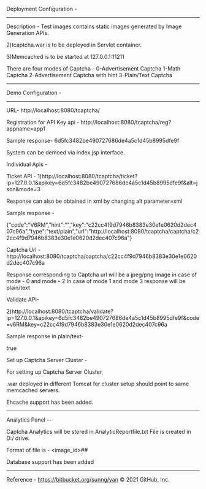 Deployment Configuration -

----------------------------------------------------------------------------


Description -
Test images contains static images generated by Image Generation APIs. 

2)tcaptcha.war is to be deployed in Servlet container.

3)Memcached is to be started at 127.0.0.1:11211

There are four modes of Captcha -
0-Advertisement Captcha
1-Math Captcha
2-Advertisement Captcha with hint
3-Plain/Text Captcha 



--------------------------------------------------------------------------------------

Demo Configuration -


-------------------------------------------------------------------------------------------

URL-
http://localhost:8080/tcaptcha/


Registration for API Key api -
http://localhost:8080/tcaptcha/reg?appname=app1

Sample response-
<string>6d5fc3482be490727686de4a5c1d45b8995dfe9f</string>


System can be demoed via index.jsp interface.

Individual Apis -

Ticket API - 
1)http://localhost:8080/tcaptcha/ticket?ip=127.0.0.1&apikey=6d5fc3482be490727686de4a5c1d45b8995dfe9f&alt=json&mode=3

Response can also be obtained in xml by changing alt parameter=xml

Sample response -

{"code":"V6RM","hint":"","key":"c22cc4f9d7946b8383e30e1e0620d2dec407c96a","type":"text/plain","url":"http://localhost:8080/tcaptcha/captcha/c22cc4f9d7946b8383e30e1e0620d2dec407c96a"}


Captcha Url -
http://localhost:8080/tcaptcha/captcha/c22cc4f9d7946b8383e30e1e0620d2dec407c96a

Response corresponding to Captcha url will be a jpeg/png image in case of mode - 0 and mode - 2
In case of mode 1 and mode 3 response will be plain/text 

Validate API-

2)http://localhost:8080/tcaptcha/validate?ip=127.0.0.1&apikey=6d5fc3482be490727686de4a5c1d45b8995dfe9f&code=v6RM&key=c22cc4f9d7946b8383e30e1e0620d2dec407c96a

Sample response in plain/text- 

true


Set up Captcha Server Cluster -

For setting up Captcha Server Cluster, 

.war deployed in different Tomcat for cluster setup should point to same memcached servers.


Ehcache support has been added.

-----------------------------------------------------------------------------------------------

Analytics Panel --

Captcha Analytics will be stored in AnalyticReportfile.txt
File is created in D:/ drive.

Format of file is -
<image_id>#<Captcha Validation Response>#<timestamp>

Database support has been added

----------------------------------------------------------------------------------------------

Reference -
https://bitbucket.org/sunng/yan
© 2021 GitHub, Inc.
